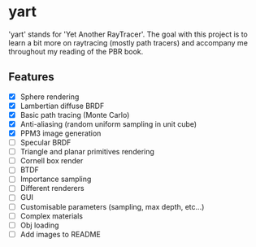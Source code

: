 # yart

'yart' stands for 'Yet Another RayTracer'.
The goal with this project is to learn a bit more on raytracing (mostly path tracers) and accompany me throughout my reading of the PBR book.

## Features

- [X] Sphere rendering
- [X] Lambertian diffuse BRDF
- [X] Basic path tracing (Monte Carlo)
- [X] Anti-aliasing (random uniform sampling in unit cube)
- [X] PPM3 image generation
- [ ] Specular BRDF
- [ ] Triangle and planar primitives rendering
- [ ] Cornell box render
- [ ] BTDF
- [ ] Importance sampling
- [ ] Different renderers
- [ ] GUI
- [ ] Customisable parameters (sampling, max depth, etc...)
- [ ] Complex materials
- [ ] Obj loading
- [ ] Add images to README
